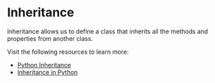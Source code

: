 # Inheritance

Inheritance allows us to define a class that inherits all the methods and properties from another class.

Visit the following resources to learn more:

- [Python Inheritance](https://www.w3schools.com/python/python_inheritance.asp)
- [Inheritance in Python](https://www.javatpoint.com/inheritance-in-python)

